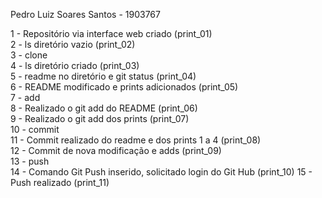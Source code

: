 Pedro Luiz Soares Santos - 1903767

1 - Repositório via interface web criado (print_01)  
2 - ls diretório vazio (print_02)  
3 - clone  
4 - ls diretório criado (print_03)  
5 - readme no diretório e git status (print_04)  
6 - README modificado e prints adicionados (print_05)  
7 - add  
8 - Realizado o git add do README (print_06)  
9 - Realizado o git add dos prints (print_07)  
10 - commit  
11 - Commit realizado do readme e dos prints 1 a 4 (print_08)  
12 - Commit de nova modificação e adds (print_09)  
13 - push  
14 - Comando Git Push inserido, solicitado login do Git Hub (print_10)
15 - Push realizado (print_11)



